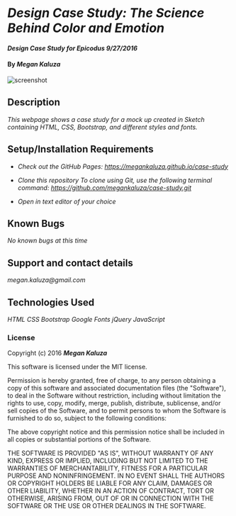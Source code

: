 # _Design Case Study: The Science Behind Color and Emotion_

#### _Design Case Study for Epicodus 9/27/2016_

#### By _**Megan Kaluza**_

![screenshot](screen_shot.png)

## Description

_This webpage shows a case study for a mock up created in Sketch containing HTML, CSS, Bootstrap, and different styles and fonts._

## Setup/Installation Requirements

* _Check out the GitHub Pages: https://megankaluza.github.io/case-study_

* _Clone this repository_
    _To clone using Git, use the following terminal command:_
    _https://github.com/megankaluza/case-study.git_
* _Open in text editor of your choice_


## Known Bugs

_No known bugs at this time_

## Support and contact details

_megan.kaluza@gmail.com_

## Technologies Used

_HTML_
_CSS_
_Bootstrap_
_Google Fonts_
_jQuery_
_JavaScript_

### License

Copyright (c) 2016 **_Megan Kaluza_**

This software is licensed under the MIT license.

Permission is hereby granted, free of charge, to any person obtaining a copy of this software and associated documentation files (the "Software"), to deal in the Software without restriction, including without limitation the rights to use, copy, modify, merge, publish, distribute, sublicense, and/or sell copies of the Software, and to permit persons to whom the Software is furnished to do so, subject to the following conditions:

The above copyright notice and this permission notice shall be included in all copies or substantial portions of the Software.

THE SOFTWARE IS PROVIDED "AS IS", WITHOUT WARRANTY OF ANY KIND, EXPRESS OR IMPLIED, INCLUDING BUT NOT LIMITED TO THE WARRANTIES OF MERCHANTABILITY, FITNESS FOR A PARTICULAR PURPOSE AND NONINFRINGEMENT. IN NO EVENT SHALL THE AUTHORS OR COPYRIGHT HOLDERS BE LIABLE FOR ANY CLAIM, DAMAGES OR OTHER LIABILITY, WHETHER IN AN ACTION OF CONTRACT, TORT OR OTHERWISE, ARISING FROM, OUT OF OR IN CONNECTION WITH THE SOFTWARE OR THE USE OR OTHER DEALINGS IN THE SOFTWARE.
